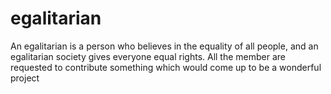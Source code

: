 # egalitarian
An egalitarian is a person who believes in the equality of all people, and an egalitarian society gives everyone equal rights.
All the member are requested to contribute something which would come up to be a wonderful project 
